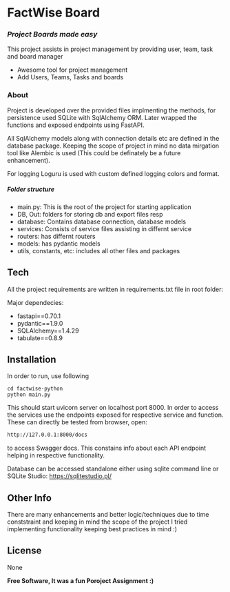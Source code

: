 # FactWise Board
### _Project Boards made easy_


This project assists in project management by providing user, team, task and board manager

- Awesome tool for project management
- Add Users, Teams, Tasks and boards

### About

Project is developed over the provided files implmenting the methods, for persistence used SQLite with SqlAlchemy ORM.
Later wrapped the functions and exposed endpoints using FastAPI.

All SqlAlchemy models along with connection details etc are defined in the database package.
Keeping the scope of project in mind no data mirgation tool like Alembic is used (This could be definately be a future enhancement).

For logging Loguru is used with custom defined logging colors and format.

##### Folder structure
- main.py: This is the root of the project for starting application
- DB, Out: folders for storing db and export files resp
- database: Contains database connection, database models
- services: Consists of service files assisting in differnt service
- routers: has differnt routers
- models: has pydantic models
- utils, constants, etc: includes all other files and packages

## Tech

All the project requirements are written in requirements.txt file in root folder:

Major dependecies:
- fastapi==0.70.1
- pydantic==1.9.0
- SQLAlchemy==1.4.29
- tabulate==0.8.9

## Installation
In order to run, use following

```
cd factwise-python
python main.py
```
This should start uvicorn server on localhost port 8000.
In order to access the services use the endpoints exposed for respective service and function. These can directly be tested from browser, open:

```sh
http://127.0.0.1:8000/docs
```
to access Swagger docs. This constains info about each API endpoint helping in respective functionality.

Database can be accessed standalone either using sqlite command line or SQLite Studio: https://sqlitestudio.pl/

## Other Info
There are many enhancements and better logic/techniques due to time conststraint and keeping in mind the scope of the project I tried implementing functionality keeping best practices in mind :)


## License
None

**Free Software, It was a fun Poroject Assignment :)**
